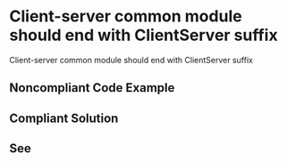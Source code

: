 # Client-server common module should end with ClientServer suffix

Client-server common module should end with ClientServer suffix


## Noncompliant Code Example

## Compliant Solution

## See

